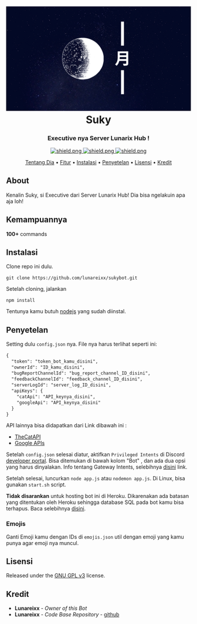 <h1 align="center">
  <br>
  <a href="https://github.com/lunareixx/sukybot"><img src="./data/images/Suky_Title.png"></a>
  <br>
  Suky
  <br>
</h1>

<h3 align=center>Executive nya Server Lunarix Hub !</h3>


<div align=center>

  <a href="https://discord.gg/jVgKDC4">
    <img src="https://discordapp.com/api/guilds/758694247133478982/widget.png?style=shield" alt="shield.png">
  </a>

  <a href="https://github.com/discordjs">
    <img src="https://img.shields.io/badge/discord.js-v12.3.1-blue.svg?logo=npm" alt="shield.png">
  </a>

  <a href="https://github.com/lunareixx/sukybot/blob/develop/LICENSE">
    <img src="https://img.shields.io/badge/license-GNU%20GPL%20v3-green" alt="shield.png">
  </a>

</div>

<p align="center">
  <a href="#about">Tentang Dia</a>
  •
  <a href="#kemampuannya">Fitur</a>
  •
  <a href="#instalasi">Instalasi</a>
  •
  <a href="#penyetelan">Penyetelan</a>
  •
  <a href="#lisensi">Lisensi</a>
  •
  <a href="#kredit">Kredit</a>
</p>

## About


Kenalin Suky, si Executive dari Server Lunarix Hub! Dia bisa ngelakuin apa aja loh!


## Kemampuannya

**100+** commands 

## Instalasi

Clone repo ini dulu.
```
git clone https://github.com/lunareixx/sukybot.git
```
Setelah cloning, jalankan
```
npm install
```
Tentunya kamu butuh [nodejs](https://nodejs.org/en/) yang sudah diinstal. 

## Penyetelan

Setting dulu `config.json` nya. File nya harus terlihat seperti ini:
```
{
  "token": "token_bot_kamu_disini",
  "ownerId": "ID_kamu_disini",
  "bugReportChannelId": "bug_report_channel_ID_disini",
  "feedbackChannelId": "feedback_channel_ID_disini",
  "serverLogId": "server_log_ID_disini",
  "apiKeys": {
    "catApi": "API_keynya_disini",
    "googleApi": "API_keynya_disini"
  }
}
```
API lainnya bisa didapatkan dari Link dibawah ini :

  * [TheCatAPI](https://thecatapi.com/)
  * [Google APIs](https://console.developers.google.com/apis/)

Setelah `config.json` selesai diatur, aktifkan `Privileged Intents` di Discord [developer portal](https://discordapp.com/developers/applications/). Bisa ditemukan di bawah kolom "Bot" , dan ada dua opsi yang harus dinyalakan. Info tentang Gateway Intents, selebihnya [disini](https://discordjs.guide/popular-topics/intents.html#the-intents-bit-field-wrapper) link.

Setelah selesai, luncurkan `node app.js` atau `nodemon app.js`. Di Linux, bisa gunakan `start.sh` script.

**Tidak disarankan** untuk hosting bot ini di Heroku. Dikarenakan ada batasan yang ditentukan oleh Heroku sehingga database SQL pada bot kamu bisa terhapus. Baca selebihnya [disini](https://devcenter.heroku.com/articles/sqlite3).

### Emojis

Ganti Emoji kamu dengan IDs di `emojis.json` util dengan emoji yang kamu punya agar emoji nya muncul.

## Lisensi

Released under the [GNU GPL v3](https://www.gnu.org/licenses/gpl-3.0.en.html) license.

## Kredit

* **Lunareixx** - *Owner of this Bot*
* **Lunareixx** - *Code Base Repository* - [github](https://github.com/sabattle)

